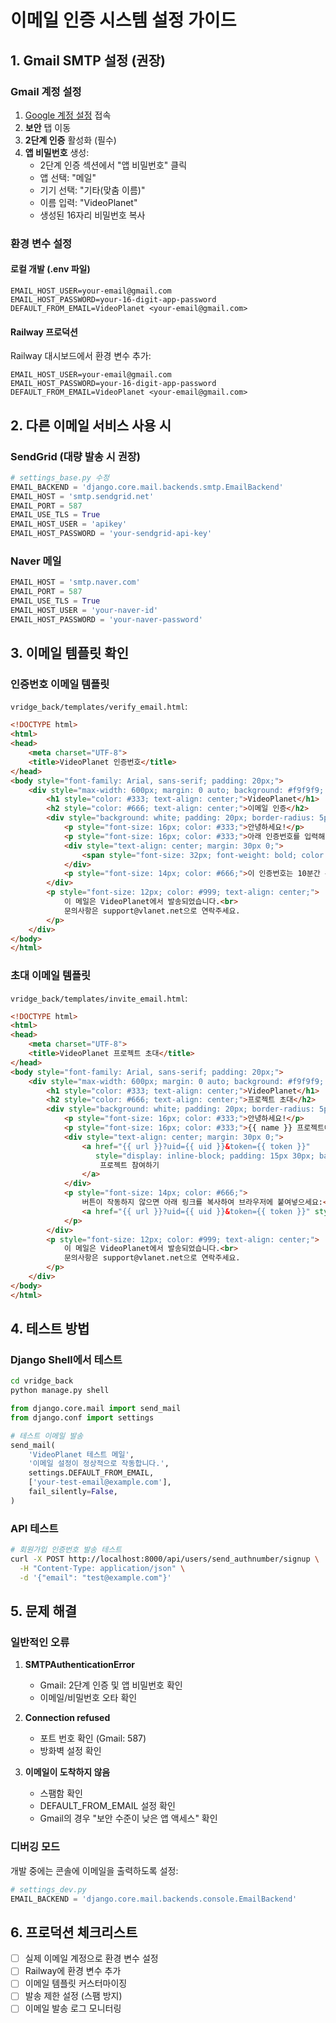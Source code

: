 # 이메일 인증 시스템 설정 가이드

## 1. Gmail SMTP 설정 (권장)

### Gmail 계정 설정
1. [Google 계정 설정](https://myaccount.google.com/) 접속
2. **보안** 탭 이동
3. **2단계 인증** 활성화 (필수)
4. **앱 비밀번호** 생성:
   - 2단계 인증 섹션에서 "앱 비밀번호" 클릭
   - 앱 선택: "메일"
   - 기기 선택: "기타(맞춤 이름)"
   - 이름 입력: "VideoPlanet"
   - 생성된 16자리 비밀번호 복사

### 환경 변수 설정

#### 로컬 개발 (.env 파일)
```env
EMAIL_HOST_USER=your-email@gmail.com
EMAIL_HOST_PASSWORD=your-16-digit-app-password
DEFAULT_FROM_EMAIL=VideoPlanet <your-email@gmail.com>
```

#### Railway 프로덕션
Railway 대시보드에서 환경 변수 추가:
```
EMAIL_HOST_USER=your-email@gmail.com
EMAIL_HOST_PASSWORD=your-16-digit-app-password
DEFAULT_FROM_EMAIL=VideoPlanet <your-email@gmail.com>
```

## 2. 다른 이메일 서비스 사용 시

### SendGrid (대량 발송 시 권장)
```python
# settings_base.py 수정
EMAIL_BACKEND = 'django.core.mail.backends.smtp.EmailBackend'
EMAIL_HOST = 'smtp.sendgrid.net'
EMAIL_PORT = 587
EMAIL_USE_TLS = True
EMAIL_HOST_USER = 'apikey'
EMAIL_HOST_PASSWORD = 'your-sendgrid-api-key'
```

### Naver 메일
```python
EMAIL_HOST = 'smtp.naver.com'
EMAIL_PORT = 587
EMAIL_USE_TLS = True
EMAIL_HOST_USER = 'your-naver-id'
EMAIL_HOST_PASSWORD = 'your-naver-password'
```

## 3. 이메일 템플릿 확인

### 인증번호 이메일 템플릿
`vridge_back/templates/verify_email.html`:
```html
<!DOCTYPE html>
<html>
<head>
    <meta charset="UTF-8">
    <title>VideoPlanet 인증번호</title>
</head>
<body style="font-family: Arial, sans-serif; padding: 20px;">
    <div style="max-width: 600px; margin: 0 auto; background: #f9f9f9; padding: 30px; border-radius: 10px;">
        <h1 style="color: #333; text-align: center;">VideoPlanet</h1>
        <h2 style="color: #666; text-align: center;">이메일 인증</h2>
        <div style="background: white; padding: 20px; border-radius: 5px; margin: 20px 0;">
            <p style="font-size: 16px; color: #333;">안녕하세요!</p>
            <p style="font-size: 16px; color: #333;">아래 인증번호를 입력해주세요:</p>
            <div style="text-align: center; margin: 30px 0;">
                <span style="font-size: 32px; font-weight: bold; color: #012fff; letter-spacing: 5px;">{{ secret }}</span>
            </div>
            <p style="font-size: 14px; color: #666;">이 인증번호는 10분간 유효합니다.</p>
        </div>
        <p style="font-size: 12px; color: #999; text-align: center;">
            이 메일은 VideoPlanet에서 발송되었습니다.<br>
            문의사항은 support@vlanet.net으로 연락주세요.
        </p>
    </div>
</body>
</html>
```

### 초대 이메일 템플릿
`vridge_back/templates/invite_email.html`:
```html
<!DOCTYPE html>
<html>
<head>
    <meta charset="UTF-8">
    <title>VideoPlanet 프로젝트 초대</title>
</head>
<body style="font-family: Arial, sans-serif; padding: 20px;">
    <div style="max-width: 600px; margin: 0 auto; background: #f9f9f9; padding: 30px; border-radius: 10px;">
        <h1 style="color: #333; text-align: center;">VideoPlanet</h1>
        <h2 style="color: #666; text-align: center;">프로젝트 초대</h2>
        <div style="background: white; padding: 20px; border-radius: 5px; margin: 20px 0;">
            <p style="font-size: 16px; color: #333;">안녕하세요!</p>
            <p style="font-size: 16px; color: #333;">{{ name }} 프로젝트에 초대되었습니다.</p>
            <div style="text-align: center; margin: 30px 0;">
                <a href="{{ url }}?uid={{ uid }}&token={{ token }}" 
                   style="display: inline-block; padding: 15px 30px; background: #012fff; color: white; text-decoration: none; border-radius: 5px; font-size: 16px;">
                    프로젝트 참여하기
                </a>
            </div>
            <p style="font-size: 14px; color: #666;">
                버튼이 작동하지 않으면 아래 링크를 복사하여 브라우저에 붙여넣으세요:<br>
                <a href="{{ url }}?uid={{ uid }}&token={{ token }}" style="color: #012fff;">{{ url }}?uid={{ uid }}&token={{ token }}</a>
            </p>
        </div>
        <p style="font-size: 12px; color: #999; text-align: center;">
            이 메일은 VideoPlanet에서 발송되었습니다.<br>
            문의사항은 support@vlanet.net으로 연락주세요.
        </p>
    </div>
</body>
</html>
```

## 4. 테스트 방법

### Django Shell에서 테스트
```bash
cd vridge_back
python manage.py shell
```

```python
from django.core.mail import send_mail
from django.conf import settings

# 테스트 이메일 발송
send_mail(
    'VideoPlanet 테스트 메일',
    '이메일 설정이 정상적으로 작동합니다.',
    settings.DEFAULT_FROM_EMAIL,
    ['your-test-email@example.com'],
    fail_silently=False,
)
```

### API 테스트
```bash
# 회원가입 인증번호 발송 테스트
curl -X POST http://localhost:8000/api/users/send_authnumber/signup \
  -H "Content-Type: application/json" \
  -d '{"email": "test@example.com"}'
```

## 5. 문제 해결

### 일반적인 오류

1. **SMTPAuthenticationError**
   - Gmail: 2단계 인증 및 앱 비밀번호 확인
   - 이메일/비밀번호 오타 확인

2. **Connection refused**
   - 포트 번호 확인 (Gmail: 587)
   - 방화벽 설정 확인

3. **이메일이 도착하지 않음**
   - 스팸함 확인
   - DEFAULT_FROM_EMAIL 설정 확인
   - Gmail의 경우 "보안 수준이 낮은 앱 액세스" 확인

### 디버깅 모드
개발 중에는 콘솔에 이메일을 출력하도록 설정:
```python
# settings_dev.py
EMAIL_BACKEND = 'django.core.mail.backends.console.EmailBackend'
```

## 6. 프로덕션 체크리스트

- [ ] 실제 이메일 계정으로 환경 변수 설정
- [ ] Railway에 환경 변수 추가
- [ ] 이메일 템플릿 커스터마이징
- [ ] 발송 제한 설정 (스팸 방지)
- [ ] 이메일 발송 로그 모니터링